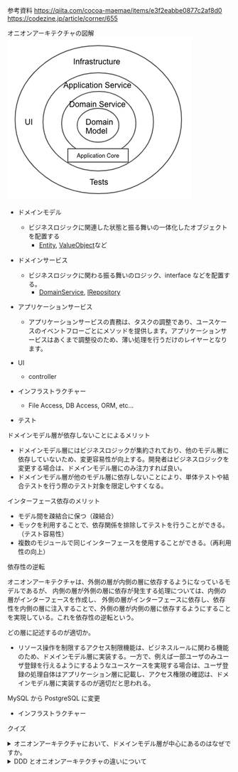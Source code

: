 参考資料
https://qiita.com/cocoa-maemae/items/e3f2eabbe0877c2af8d0
https://codezine.jp/article/corner/655

オニオンアーキテクチャの図解
![代替テキスト](./onion_architecture.png)

- ドメインモデル
  - ビジネスロジックに関連した状態と振る舞いの一体化したオブジェクトを配置する
    - [Entity](https://developers-book.com/2021/11/03/694/#toc1), [ValueObject](https://zenn.dev/chida/articles/aa2a63cdf2eb52)など
- ドメインサービス
  - ビジネスロジックに関わる振る舞いのロジック、interface などを配置する。
    - [DomainService](https://codezine.jp/article/detail/10318), [IRepository](https://zenn.dev/kohii/articles/e4f325ed011db8)
- アプリケーションサービス

  - アプリケーションサービスの責務は、タスクの調整であり、ユースケースのイベントフローごとにメソッドを提供します。アプリケーションサービスはあくまで調整役のため、薄い処理を行うだけのレイヤーとなります。

- UI
  - controller
- インフラストラクチャー
  - File Access, DB Access, ORM, etc...
- テスト

ドメインモデル層が依存しないことによるメリット

- ドメインモデル層にはビジネスロジックが集約されており、他のモデル層に依存していないため、変更容易性が向上する。開発者はビジネスロジックを変更する場合は、ドメインモデル層にのみ注力すれば良い。
- ドメインモデル層が他のモデル層に依存しないことにより、単体テストや結合テストを行う際のテスト対象を限定しやすくなる。

インターフェース依存のメリット

- モデル間を疎結合に保つ（疎結合）
- モックを利用することで、依存関係を排除してテストを行うことができる。（テスト容易性）
- 複数のモジュールで同じインターフェースを使用することができる。（再利用性の向上）

依存性の逆転

オニオンアーキテクチャは、外側の層が内側の層に依存するようになっているモデルであるが、
内側の層が外側の層に依存が発生する処理については、内側の層がインターフェースを作成し、
外側の層がインターフェースに依存し、依存性を内側の層に注入することで、外側の層が内側の層に依存するようにすることを実現している。これを依存性の逆転という。

どの層に記述するのが適切か。

- リソース操作を制限するアクセス制限機能は、ビジネスルールに関わる機能のため、ドメインモデル層に実装する。一方で、例えば一部ユーザのみユーザ登録を行えるようにするようなユースケースを実現する場合は、ユーザ登録の処理自体はアプリケーション層に記載し、アクセス権限の確認は、ドメインモデル層に実装するのが適切だと思われる。

MySQL から PostgreSQL に変更

- インフラストラクチャー

クイズ

<details>
<summary>オニオンアーキテクチャにおいて、ドメインモデル層が中心にあるのはなぜですか。</summary>

オニオンアーキテクチャでは、ドメインモデル層が中心に位置するのは、ビジネスロジックがアプリケーションの中心であると考えるためです。

ドメインモデル層は、ビジネスロジックを表現するための抽象化レイヤーであり、アプリケーションの中核を担っています。この層は、ドメインモデルを構成するエンティティやバリューオブジェクト、それらを操作するためのリポジトリやサービスなどのコンポーネントから構成されています。

オニオンアーキテクチャでは、ドメインモデル層は、ビジネスロジックの変更によって影響を受ける可能性がある他のレイヤーから隔離されるように設計されています。具体的には、ドメインモデル層は、ビジネスロジックが最初に実装され、変更される場所であるため、ビジネスルールやビジネスプロセスを中心に開発されることになります。

また、オニオンアーキテクチャの考え方では、ドメインモデル層はインフラストラクチャ層やプレゼンテーション層から独立しているため、コアビジネスロジックに集中できるために、これらの層を別々に開発することができます。これにより、ビジネスロジックが独立して開発され、メンテナンスされることができます。

</details>

<details>
<summary> DDD とオニオンアーキテクチャの違いについて</summary>
DDD は、ドメインモデルを中心に据えた設計手法であり、ビジネスの知識やプロセスを抽出し、ビジネスルールをドメインモデルに反映させることで、柔軟性の高いシステムを構築することを目的としています。DDD では、ドメインモデルを中心にしたレイヤーを構築し、インフラストラクチャやアプリケーションの他の部分から隔離しています。DDD は、ビジネスロジックの変更が、システム全体に影響を与えないように、ドメインモデル層を堅牢にすることを目的としています。

一方、オニオンアーキテクチャは、ビジネスロジックを中心に据えた設計手法であり、ビジネスルールの実装をアプリケーションの中心に位置するドメインモデルに集中させることを目的としています。オニオンアーキテクチャでは、ドメインモデル層を中心にして、インフラストラクチャ層とプレゼンテーション層を切り離し、ドメインモデル層が他の層から独立して開発できるようにしています。

つまり、DDD はドメインモデルの設計とビジネスルールの抽出に重点を置き、オニオンアーキテクチャはビジネスロジックの実装とそれに必要なインフラストラクチャの分離に重点を置いています。それでも、DDD とオニオンアーキテクチャは密接に関連しており、両方を組み合わせて使用することができます。

</details>
